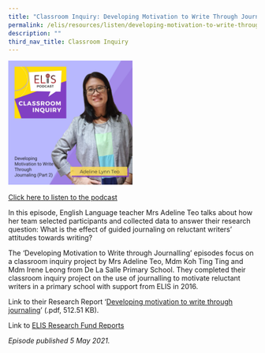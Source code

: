 ```yaml
---
title: "Classroom Inquiry: Developing Motivation to Write Through Journaling (Part 2)"
permalink: /elis/resources/listen/developing-motivation-to-write-through-journaling-part-2/
description: ""
third_nav_title: Classroom Inquiry
---
```

<img src="/images/adeline-2.jpg" style="width:50%">
		 
<a href="https://open.spotify.com/episode/65wxd20H120PVB9KucVmFs">Click here to listen to the podcast</a>

In this episode, English Language teacher Mrs Adeline Teo talks about how her team selected participants and collected data to answer their research question: What is the effect of guided journaling on reluctant writers’ attitudes towards writing?

The ‘Developing Motivation to Write through Journalling’ episodes focus on a classroom inquiry project by Mrs Adeline Teo, Mdm Koh Ting Ting and Mdm Irene Leong from De La Salle Primary School. They completed their classroom inquiry project on the use of journalling to motivate reluctant writers in a primary school with support from ELIS in 2016.

Link to their Research Report ‘[Developing motivation to write through journaling](/files/de-la-salle-primary-school-final-report.pdf)’ (.pdf, 512.51 KB).&nbsp;  
  
Link to&nbsp;[ELIS Research Fund Reports](https://staging.d1wti0p44mqune.amplifyapp.com/elis/resources/read/elis-research-fund-reports)

<em>Episode published 5 May 2021.</em>